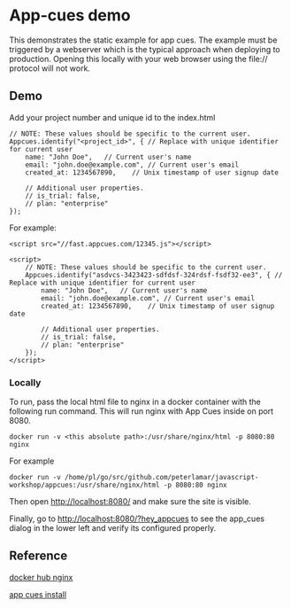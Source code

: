 # App-cues demo

This demonstrates the static example for app cues. The example must be triggered
by a webserver which is the typical approach when deploying to production. Opening
this locally with your web browser using the file:// protocol will not work. 

## Demo

Add your project number and unique id to the index.html 


```
// NOTE: These values should be specific to the current user.
Appcues.identify("<project_id>", { // Replace with unique identifier for current user
    name: "John Doe",   // Current user's name
    email: "john.doe@example.com", // Current user's email
    created_at: 1234567890,    // Unix timestamp of user signup date

    // Additional user properties.
    // is_trial: false,
    // plan: "enterprise"
});
```

For example:
```
<script src="//fast.appcues.com/12345.js"></script>

<script>
    // NOTE: These values should be specific to the current user.
    Appcues.identify("asdvcs-3423423-sdfdsf-324rdsf-fsdf32-ee3", { // Replace with unique identifier for current user
        name: "John Doe",   // Current user's name
        email: "john.doe@example.com", // Current user's email
        created_at: 1234567890,    // Unix timestamp of user signup date

        // Additional user properties.
        // is_trial: false,
        // plan: "enterprise"
    });
</script>

```

### Locally

To run, pass the local html file to nginx 
in a docker container with the following run command. This will run nginx
with App Cues inside on port 8080. 

```
docker run -v <this absolute path>:/usr/share/nginx/html -p 8080:80 nginx
```

For example

```
docker run -v /home/pl/go/src/github.com/peterlamar/javascript-workshop/appcues:/usr/share/nginx/html -p 8080:80 nginx
```

Then open [http://localhost:8080/](http://localhost:8080/) and make sure the site is visible. 

Finally, go to [http://localhost:8080/?hey_appcues](http://localhost:8080/?hey_appcues) to see 
the app_cues dialog in the lower left and verify its configured properly. 

## Reference

[docker hub nginx](https://hub.docker.com/_/nginx)

[app cues install](https://docs.appcues.com/article/48-install-overview)
